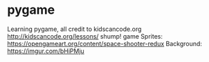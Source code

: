 # pygame
Learning pygame, all credit to kidscancode.org
http://kidscancode.org/lessons/ shump! game
Sprites: https://opengameart.org/content/space-shooter-redux
Background: https://imgur.com/bHiPMju

